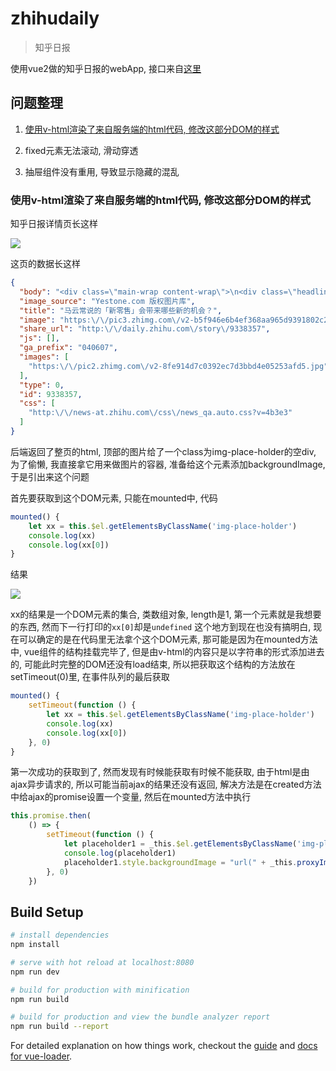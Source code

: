 # zhihudaily

> 知乎日报

使用vue2做的知乎日报的webApp, 接口来自[这里](https://github.com/izzyleung/ZhihuDailyPurify/wiki/%E7%9F%A5%E4%B9%8E%E6%97%A5%E6%8A%A5-API-%E5%88%86%E6%9E%90)

## 问题整理

1. [使用v-html渲染了来自服务端的html代码, 修改这部分DOM的样式]()

2. fixed元素无法滚动, 滑动穿透

3. 抽屉组件没有重用, 导致显示隐藏的混乱


### 使用v-html渲染了来自服务端的html代码, 修改这部分DOM的样式

知乎日报详情页长这样

<img src="http://7xr09w.com1.z0.glb.clouddn.com/2017046B5A824E-E1A4-42D8-924E-0026526515A4.png" />

这页的数据长这样

``` json
{
  "body": "<div class=\"main-wrap content-wrap\">\n<div class=\"headline\">\n\n<div class=\"img-place-holder\"><\/div>\n\n\n\n<\/div>\n\n<div class=\"content-inner\">\n\n\n\n<div class=\"question\">\n<h2 class=\"question-title\">新零售的投资逻辑<\/h2>\n<div class=\"answer\">\n\n<div class=\"meta\">\n<img class=\"avatar\" src=\"http:\/\/pic2.zhimg.com\/v2-b3da97a1d74fbc4cab863eff99c0b505_is.jpg\">\n<span class=\"author\">曲凯，<\/span><span class=\"bio\">海归创投人。42章经（ID：MyFortyTwo）有企图心的人都在关注这个公号<\/span>\n<\/div>\n\n<div class=\"content\">\n<p><strong>一）服务与产品的售卖组合<\/strong><\/p>\r\n<p>我觉得所有线下经营业态都可以被放到一个坐标系中，坐标系中的一条轴是服务、另一条轴是产品。<\/p>\r\n<p>服务型商家的售卖单位一般是时间，服务质量非标化；而产品型商家的售卖单位是件数，产品质量标准化。<\/p>\r\n<p>比如按摩、健身房等是典型的按时间售卖，衣服首饰等是典型的按产品售卖。餐饮和奶茶等商家，在客单价相对稳定的前提下，最终也是偏向服务型售卖时间的（所以对于餐饮行业来说，翻台率是最重要的指标）。<\/p>\r\n<p>那么在线上渠道崛起之后，售卖产品的线下业态是被打击得最厉害的，因为产品是标准化的，可以在网上买的就没必要去线下。而售卖服务的商家相对来说影响偏小。<\/p>\r\n<p>所以，现在线下业态都在谈一个词 &ldquo;体验&rdquo;。零售业态都在往自己的模式中加入更多体验和服务的元素，试图给标准化的产品加上一层非标的外衣，吸引人们进店消费。<\/p>\r\n<p>（比如，餐饮和零售的最明显体验差异就是食物的 &ldquo;温度&rdquo; 属性。所以最常见的关东煮、包子、烤肠等，都是对零售的标准化产品进行加温，带来更好地体验和更高的毛利。）<\/p>\r\n<p>也由于线下实体商店和客户的接触点更多，所以更容易营造全方位的体验，并且和用户产生更多地互动，最终就在用户心中留下了一个 360&deg; 的品牌形象。<\/p>\r\n<p>但是，服务型商家也有一个瓶颈，就是售卖时间的生意天花板极低，难以扩量，所以这些商家呢也开始研究和推出标准化的产品。<\/p>\r\n<p>于是，上海的全家开始出现餐饮区，而餐饮商家开始推出标品的外卖套餐选择，这就是所谓的 &ldquo;餐饮零售化，零售餐饮化&rdquo; 的典型例子。（其实这套宜家早就玩的很溜了，有多少人去宜家是为了餐区而不是家具？）<\/p>\r\n<p>所以，我相信由于获取流量和持续增长的双重需求，最终新零售的一个很大的特点就是服务和产品的售卖结合。<\/p>\r\n<p><strong>二）线上与线下的结合<\/strong><\/p>\r\n<p>对于所有线下业态来说，最终的账都可以用一个公式来算：<\/p>\r\n<p>利润 = 进店人数 * 转化率 * 客单价 * 利润率<\/p>\r\n<p>我们上面已经讲了，线下服务型消费的坏处之一是服务人数是有上限的，所以要用产品化来解决。<\/p>\r\n<p>这也是为什么喜茶现在已经开始卖软欧包。<\/p>\r\n<p>当一个品牌火到排队人数那么多的时候，就说明供给能力跟不上需求端了，而且由于喜茶这类产品需要现做的特性（售卖服务，有附加体验，时间属性产品），决定了供给能力注定是有上限的。<\/p>\r\n<p>所以企业的盈利能力实际已经达到瓶颈了，那要赚更多的钱，最好的方式就是扩产品线，让每个用户的客单价提高，那么售卖奶茶配套产品，而且是标品产品就是最好的选择。<\/p>\r\n<p>但是，线下服务的另一个问题是，流量上限（也就是进店人数）也是有天花板的。<\/p>\r\n<p>一般来说，一个商圈的自然流量，就是一家店能够获取的最大流量上限了。这和互联网业态也是不同的，每家互联网公司理论来讲流量上线都是无穷的。<\/p>\r\n<p>所以，新零售的另一个特点就是线上与线下的流量结合，全渠道获客与变现。<\/p>\r\n<p>过去，各种餐饮零售公司的营业增速往往和投入是成正比的，且并没有边际效应递减。所以互联网公司的单位经济模型是不断变化的，而餐饮零售公司是基本固定的。<\/p>\r\n<p>这就是说，一家餐饮企业，能赚多少钱基本取决于开多少家店。每开一家店都要付出等比的房租成本、人力成本和原材料成本，而且获得预期内的回报。<\/p>\r\n<p>所以很多 VC 觉得，线下的生意仍然是 PE 的投资机会，不适合 VC 投资。但在新零售时代，如果全渠道问题解决了，线下的流量获取后可以继续导流到线上消费，用户终身价值也会显著提高。<\/p>\r\n<p>那么最终，也许增长潜力和速度的问题可以被部分解决，企业的估值也就会更高了。<\/p>\r\n<p>（比如喜茶既然这么招客户喜欢，又形成了一定的品牌认知，以后何不趁势出个自己的线上平台，在其上售卖奶茶、面包之外的标准化产品组合呢？）<\/p>\r\n<p><strong>三）新零售的终极状态<\/strong><\/p>\r\n<p>我之前有段时间在观察美团的布局，发现他们用或自营或投资的方式，布局了一整条生态链上的企业，从最上游的进货方、到中间的餐饮企业管理工具、再到最后的外送等等。<\/p>\r\n<p>我觉得美团在做的就是餐饮业态中底层服务设施的搭建，最终一整个链条上都是美团的生态。<\/p>\r\n<p>那么想象一下，从进货开始到最后的外送环节都已经搭建完成，中间还有一整套 ERP 系统，那么每一个餐饮商家，其实都是美团的虚拟服务商，都是外层的服务顾客的触手。<\/p>\r\n<p>那么新零售的极致也是一样的，每一家实体店，都是具备基本销售能力的体验中心和品牌养成馆，每家店也都是一个大体系中的库存外包，也是线上售卖的区域分拣中心。<\/p>\r\n<p>所以，最终不论是阿里还是京东，最终的终极状态都应该是把基础设施做到最好，让每一个生意人都成为变相的打工者。<\/p>\r\n<p>而这个事情确实挺适合便利店来发挥的，写到这里，长远来看还真是更对便利蜂有所期待了。<\/p>\r\n<p><strong>四）新零售的投资逻辑<\/strong><\/p>\r\n<p>最后，基于以上这些分析，对于投资人（尤其是早期投资人）来说，我觉得有两个投资机会存在：<\/p>\r\n<p>1）投中有线上线下协同效应的，有服务和产品结合点的，能够快速通过单点做出口碑和品牌的商家和团队。（虽然还是很难，但假设能部分满足这些，之后就可以交给 PE 来投资扩张了）<\/p>\r\n<p>2）能够在线下零售生态链条中进行赋能的，比如类 ERP 系统等。<\/p>\r\n<hr \/>\r\n<p>&nbsp;<\/p>\r\n<p>欢迎关注微信公众号：42 章经<\/p>\n\n<div class=\"view-more\"><a href=\"http:\/\/zhuanlan.zhihu.com\/p\/26188691\">查看知乎讨论<\/a><\/div>\n\n<\/div>\n<\/div>\n<\/div>\n\n\n<\/div>\n<\/div>",
  "image_source": "Yestone.com 版权图片库",
  "title": "马云常说的「新零售」会带来哪些新的机会？",
  "image": "https:\/\/pic3.zhimg.com\/v2-b5f946e6b4ef368aa965d9391802c2b2.jpg",
  "share_url": "http:\/\/daily.zhihu.com\/story\/9338357",
  "js": [],
  "ga_prefix": "040607",
  "images": [
    "https:\/\/pic2.zhimg.com\/v2-8fe914d7c0392ec7d3bbd4e05253afd5.jpg"
  ],
  "type": 0,
  "id": 9338357,
  "css": [
    "http:\/\/news-at.zhihu.com\/css\/news_qa.auto.css?v=4b3e3"
  ]
}
```

后端返回了整页的html, 顶部的图片给了一个class为img-place-holder的空div, 为了偷懒, 我直接拿它用来做图片的容器, 准备给这个元素添加backgroundImage, 于是引出来这个问题

首先要获取到这个DOM元素, 只能在mounted中, 代码
``` javascript
mounted() {
    let xx = this.$el.getElementsByClassName('img-place-holder')
    console.log(xx)
    console.log(xx[0])
}
```

结果

<img src="https://sfault-image.b0.upaiyun.com/672/528/672528916-58f5b7bf7e851" />

xx的结果是一个DOM元素的集合, 类数组对象, length是1, 第一个元素就是我想要的东西, 然而下一行打印的`xx[0]`却是`undefined`
这个地方到现在也没有搞明白, 现在可以确定的是在代码里无法拿个这个DOM元素, 那可能是因为在mounted方法中, vue组件的结构挂载完毕了, 但是由v-html的内容只是以字符串的形式添加进去的, 可能此时完整的DOM还没有load结束,
所以把获取这个结构的方法放在setTimeout(0)里, 在事件队列的最后获取

``` javascript
mounted() {
	setTimeout(function () {
		let xx = this.$el.getElementsByClassName('img-place-holder')
        console.log(xx)
        console.log(xx[0])
	}, 0)
}
```

第一次成功的获取到了, 然而发现有时候能获取有时候不能获取, 由于html是由ajax异步请求的, 所以可能当前ajax的结果还没有返回, 解决方法是在created方法中给ajax的promise设置一个变量, 然后在mounted方法中执行

``` javascript
this.promise.then(
	() => {
		setTimeout(function () {
			let placeholder1 = _this.$el.getElementsByClassName('img-place-holder')[0]
			console.log(placeholder1)
			placeholder1.style.backgroundImage = "url(" + _this.proxyImg(_this.data.image) + ")";
		}, 0)
	})
```




## Build Setup

``` bash
# install dependencies
npm install

# serve with hot reload at localhost:8080
npm run dev

# build for production with minification
npm run build

# build for production and view the bundle analyzer report
npm run build --report
```

For detailed explanation on how things work, checkout the [guide](http://vuejs-templates.github.io/webpack/) and [docs for vue-loader](http://vuejs.github.io/vue-loader).
